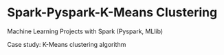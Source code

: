 # Spark-Pyspark-K-Means Clustering
Machine Learning Projects with Spark (Pyspark, MLlib)

Case study: K-Means clustering algorithm
